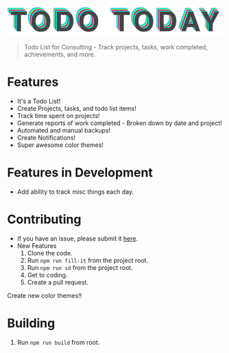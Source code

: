 ![alt text](./readme/logo.png "Logo")

> Todo List for Consulting - Track projects, tasks, work completed, achievements, and more.

# Features

- It's a Todo List!
- Create Projects, tasks, and todo list items!
- Track time spent on projects!
- Generate reports of work completed - Broken down by date and project!
- Automated and manual backups!
- Create Notifications!
- Super awesome color themes!

# Features in Development

- Add ability to track misc things each day.

# Contributing

- If you have an issue, please submit it [here](https://github.com/TravisBumgarner/todotoday/issues).
- New Features
  1. Clone the code.
  2. Run `npm run fill-it` from the project root.
  3. Run `npm run sd` from the project root.
  4. Get to coding.
  5. Create a pull request.

Create new color themes!!

# Building

1. Run `npm run build` from root.
